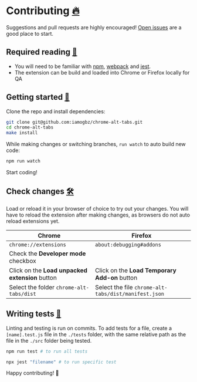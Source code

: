 # Contributing [:fire:](https://github.com/iamogbz/chrome-alt-tabs/graphs/contributors)

Suggestions and pull requests are highly encouraged! [Open issues](https://github.com/iamogbz/chrome-alt-tabs/issues) are a good place to start.

## Required reading [:notebook:](#1)

- You will need to be familiar with [npm](https://docs.npmjs.com/getting-started/), [webpack](https://webpack.js.org/guides/getting-started/) and [jest](https://jestjs.io/docs/en/getting-started).
- The extension can be build and loaded into Chrome or Firefox locally for QA

## Getting started [:electric_plug:](#2)

Clone the repo and install dependencies:

```sh
git clone git@github.com:iamogbz/chrome-alt-tabs.git
cd chrome-alt-tabs
make install
```

While making changes or switching branches, `run watch` to auto build new code:

```sh
npm run watch
```

Start coding!

## Check changes [:hammer_and_wrench:](#3)

Load or reload it in your browser of choice to try out your changes. You will have to reload the extension after making changes, as browsers do not auto reload extensions yet.

| Chrome                                          | Firefox                                              |
| ----------------------------------------------- | ---------------------------------------------------- |
| `chrome://extensions`                           | `about:debugging#addons`                             |
| Check the **Developer mode** checkbox           |
| Click on the **Load unpacked extension** button | Click on the **Load Temporary Add-on** button        |
| Select the folder `chrome-alt-tabs/dist`        | Select the file `chrome-alt-tabs/dist/manifest.json` |

## Writing tests [:construction:](#0)

Linting and testing is run on commits. To add tests for a file, create a `[name].test.js` file in the `./tests` folder, with the same relative path as the file in the `./src` folder being tested.

```sh
npm run test # to run all tests
```

```sh
npx jest "filename" # to run specific test
```

Happy contributing! :tada:
